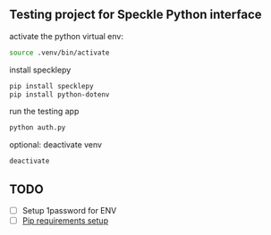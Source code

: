 ## Testing project for Speckle Python interface

activate the python virtual env: 
```zsh
source .venv/bin/activate
```

install specklepy
```zsh
pip install specklepy
pip install python-dotenv
```

run the testing app
```zsh
python auth.py
```

optional: deactivate venv
```zsh
deactivate
```


## TODO
- [ ] Setup 1password for ENV
- [ ] [Pip requirements setup](https://realpython.com/lessons/using-requirement-files/)